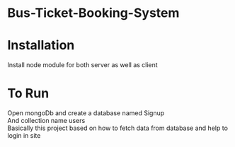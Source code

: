 # Bus-Ticket-Booking-System
# Installation <br>
Install node module for both server as well as client <br>
# To Run
Open mongoDb and create a database named Signup <br>
And collection name users <br>
Basically this project based on how to fetch data from database and help to login in site 
